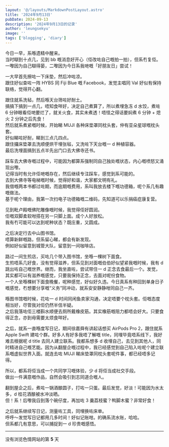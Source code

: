 ```yaml
---
layout: '@/layouts/MarkdownPostLayout.astro'
title: '2024年9月13日'
pubDate: 2024-09-13
description: '2024年9月13日的记录'
author: 'leungsekyu'
image: ''
tags: ['blogging', 'diary']
---
```


今日一早，系喺遗精中醒来。  
当时瞓到十点几，见到 bb 嘅消息好开心（佢改咗自己嘅拍一拍），但系冇复佢。一嚟因为自己瞓得晏，二嚟因为今日系我哋嘅「好朋友日」尝试！

一大早首先擦咗一下床垫，然后冲咗凉。  
跟住好似查咗一阵 HYBS 同 Fiji Blue 嘅 Facebook，发觉主唱同 Val 好似有保持联络，觉得开心翻。

跟住就系洗毡，然后喺天台筛咗好耐土。  
搞搞下搞到一点几，唔知食咩好，决定自己煮算了，所以煮埋急冻 d 水饺，煮咗 6 分钟眼看佢哋要烂了，就关火食，其实未煮透！唔怪之得话要焖煮 6 分钟 + 熄火 2 分钟之后先食！  
然后就系煮紧嘅时候，开始睇 MUJI 各种床垫罩同枕头套，仲有亚朵星球嘅枕头套。  
好似睇咗好耐，睇到三点几四点。  
跟住攞床垫罩去洗顺便烘干埋张毡，又洗咗下天台嘅一 d 种植容器。  
最后洗埋面搞到五点半先出门口去大佛寺还书。

踩车去大佛寺嘅过程中，可能因为都算系强制同自己独处嘅状态，内心嘅喷怒又涌现出嚟。  
记得当时有允许佢哋嘅存在，然后继续专注踩车，感觉到系可能的。  
去到大佛寺等电梯嘅时候，觉得好和谐，大家都文明有礼。  
我借嘅两本书都过咗期，而逾期嘅费用，系叫我放去楼下嘅功德箱，呢个系几有趣嘅做法。  
基于呢个理由，我第一次扫电子功德箱嘅二维码，先知道可以乐捐癌症康复营。

见到毗卢殿嘅佛陀雕像嘅时候，我觉得佢好圆润。  
佢嘅双脚柔软咁搭在另一只脚上面。成个人好放松。  
我有冇可能可以达到呢种状态？既庄重，又圆成。

之后决定行去中山图书馆。  
唔算新鲜嘅路，但系留心睇，都会有新发现。  
例如好似留意到城管大队，留意到一间咖啡店。

路过一间生煎店，买咗几个带入图书馆，坐喺一棵树下面食。  
生煎唔系几好食，没有觉得滋养，但系见到对面嘅伯伯好似望紧我嘅时候，我有 d 跳出咗自己嘅世界。继而，我坐直咗，尝试带住一 d 正念去食最后一个。发觉，其实都可以有滋养嘅感觉，只要我保持正念，去面对呢份食物。  
一个人坐喺棵树下面食晚餐，呢种感觉，好似好久违。今日真系有种回到单身日子嘅感觉，冇想要分享嘅“义务”同冲动，就系安安静静咁同自己一齐。

喺图书馆嘅时候，花咗一 d 时间同闲鱼卖家沟通，决定唔要个枕头套。佢嘅态度相当好，尽管我对佢仍然半信半疑。  
之后我落咗佢三楼斟水顺便去厕所戴橡皮筋。其实橡筋嘅阻力都唔会好大。只要食得正念，亦到毋需要太烦食咩好。

之后，就系一直喺度写日记，期间徐嘉舜有讲起话想买 AirPods Pro 2，跟住就系 Apple Swift 建咗个群。好多人有好多我唔了解嘅 title，同埋毕竟唔系线下，我好难去根据呢 d title 去同人建立联系。我都系想多 d 收埋自己，去见到其他人，同时精进自己嘅艺能。因为从翻屋企嘅过程中，我已经感觉到自己陷入咗呢个建立联系嘅虚拟世界入面。就连去咗 MUJI 睇床垫罩同枕头套呢件事，都已经唔多记得。

所以，都系将佢当成一个共同学习嘅体验，少 d 将佢当成社交手段。  
做出一件满意嘅作品，自然会吸引到志同道合嘅人。

翻到屋企之后，煮咗一锅酒酿圆子，打咗一只蛋。最后发觉，好淡！可能因为水太多，d 桂花酒酿被水冲淡晒。  
但！系！后嚟我舀到落个碗仔度，再加咗 3 羹荔枝蜜？鸭脚木蜜？非常好食！

之后就系继续写日记，测量咗工具，同埋换咗床单。  
呼呼～发觉写日记都用几多时间！好似记账咁。的确系流水账，哈哈。  
但系都几有意思，可以捕捉到一 d 珍贵嘅感悟。

<hr/>

没有浏览色情网站的第 **5** 天
